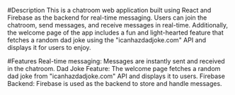 #Description
This is a chatroom web application built using React and Firebase as the backend for real-time messaging. Users can join the chatroom, send messages, and receive messages in real-time. Additionally, the welcome page of the app includes a fun and light-hearted feature that fetches a random dad joke using the "icanhazdadjoke.com" API and displays it for users to enjoy.

#Features
Real-time messaging: Messages are instantly sent and received in the chatroom.
Dad Joke Feature: The welcome page fetches a random dad joke from "icanhazdadjoke.com" API and displays it to users.
Firebase Backend: Firebase is used as the backend to store and handle messages.